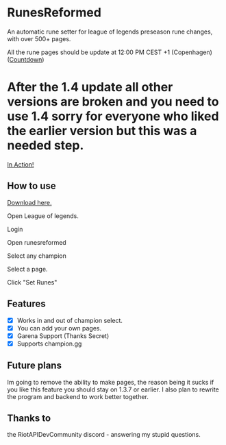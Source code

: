 # RunesReformed

An automatic rune setter for league of legends preseason rune changes, with over 500+ pages.

All the rune pages should be update at 12:00 PM CEST +1 (Copenhagen) ([Countdown](https://is.gd/SB7Qf1))

# After the 1.4 update all other versions are broken and you need to use 1.4 sorry for everyone who liked the earlier version but this was a needed step.

[In Action!](https://i.gyazo.com/97cfa959c2bb46ef7878a7d9cdf8530d.mp4)

## How to use

[Download here.](https://github.com/Fumi24/RunesReformed/releases/latest)

Open League of legends.

Login

Open runesreformed

Select any champion

Select a page.

Click "Set Runes"

## Features
- [x] Works in and out of champion select.
- [x] You can add your own pages.
- [x] Garena Support (Thanks Secret)
- [x] Supports champion.gg

## Future plans

Im going to remove the ability to make pages, the reason being it sucks if you like this feature you should stay on 1.3.7 or earlier. I also plan to rewrite the program and backend to work better together.

## Thanks to

the RiotAPIDevCommunity discord - answering my stupid questions.
